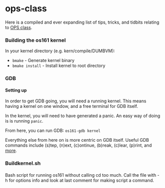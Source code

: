 # ops-class
Here is a compiled and ever expanding list of tips, tricks, and tidbits relating to [OPS class](https://ops-class.org/).

### Building the os161 kernel
In your kernel directory (e.g. kern/compile/DUMBVM):
   * `bmake` - Generate kernel binary
   * `bmake install` - Install kernel to root directory

### GDB
#### Setting up
In order to get GDB going, you will need a running kernel. This means having a kernel on one window, and a free terminal for GDB itself.


In the kernel, you will need to have generated a panic. An easy way of doing is is running `panic`.


From here, you can run GDB: `os161-gdb kernel`


Everything else from here on is more centric on GDB itself. Useful GDB commands include (s)tep, (n)ext, (c)ontinue, (b)reak, (c)lear, (p)rint, and [more](https://in-addr.nl/mirror/GDB%20Cheat%20Sheet.pdf).

### Buildkernel.sh
####
Bash script for running os161 without calling cd too much.
Call the file with -h for options info and look at last comment for making script a command.
